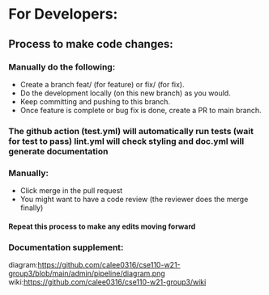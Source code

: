 # For Developers:

## Process to make code changes:
### Manually do the following:
- Create a branch feat/<feat-name>  (for feature) or fix/<fix-name> (for fix).
- Do the development locally (on this new branch) as you would.
- Keep committing and pushing to this branch.
- Once feature is complete or bug fix is done, create a PR to main branch.
### The github action (test.yml) will automatically run tests (wait for test to pass) lint.yml will check styling and doc.yml will generate documentation
### Manually:
- Click merge in the pull request
- You might want to have a code review (the reviewer does the merge finally)

#### Repeat this process to make any edits moving forward

### Documentation supplement:
diagram:https://github.com/calee0316/cse110-w21-group3/blob/main/admin/pipeline/diagram.png
wiki:https://github.com/calee0316/cse110-w21-group3/wiki
